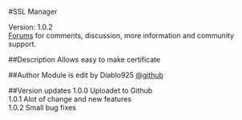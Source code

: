 #SSL Manager 

Version: 1.0.2<br />
[Forums](http://forums.sentora.org/showthread.php?tid=1044) 
for comments, discussion, more information and community support.


##Description
Allows easy to make certificate

##Author
Module is edit by Diablo925 [@github](https://github.com/Diablo925) 

##Version updates
1.0.0 Uploadet to Github<br />
1.0.1 Alot of change and new features<br />
1.0.2 Small bug fixes
